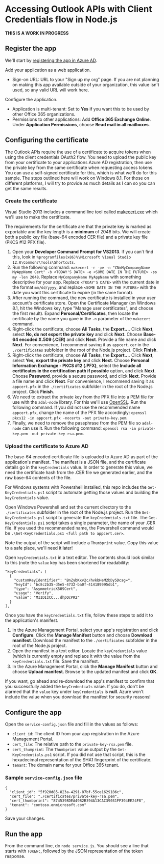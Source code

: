 # Accessing Outlook APIs with Client Credentials flow in Node.js #

**THIS IS A WORK IN PROGRESS**

## Register the app ##

We'll start by [registering the app in Azure AD](https://github.com/jasonjoh/office365-azure-guides/blob/master/RegisterAnAppInAzure.md).

Add your application as a web application.

- Sign-on URL: URL to your "Sign up my org" page. If you are not planning on making this app available outside of your organization, this value isn't used, so any valid URL will work here.

Configure the application.

- Application is multi-tenant: Set to **Yes** if you want this to be used by other Office 365 organizations.
- Permissions to other applications: Add **Office 365 Exchange Online**. Under **Application Permissions**, choose **Read mail in all mailboxes**.

## Configuring the certificate ##

The Outlook APIs require the use of a certificate to acquire tokens when using the client credentials OAuth2 flow. You need to upload the public key from your certificate to your applications Azure AD registration, then use the private key from the same certificate when requesting access tokens. You can use a self-signed certificate for this, which is what we'll do for this sample. The steps outlined here will work on Windows 8.1. For those on different platforms, I will try to provide as much details as I can so you can get the same results.

### Create the certificate ###

Visual Studio 2013 includes a command line tool called [makecert.exe](https://msdn.microsoft.com/en-us/library/bfsktky3(v=vs.110).aspx) which we'll use to make the certificate.

The requirements for the certificate are that the private key is marked as exportable and the key length is a **minimum** of 2048 bits. We will create both a public key file (base-64 encoded CER file) and a private key file (PKCS #12 PFX file).

1. Open your **Developer Command Prompt for VS2013**. If you can't find this, look in `%programfiles(x86)%\Microsoft Visual Studio 12.0\Common7\Tools\Shortcuts`.
2. Run the following command: `makecert -r -pe -n "CN=MyCompanyName MyAppName Cert" -b <TODAY'S DATE> -e <SOME DATE IN THE FUTURE> -ss my -len 2048`. Replace `MyCompanyName MyAppName` with something descriptive for your app. Replace `<TODAY'S DATE>` with the current date in the format `mm/dd/yyyy`, and replace `<SOME DATE IN THE FUTURE>` with the date you want this certificate to expire (in the same format).
3. After running the command, the new certificate is installed in your user account's certificate store. Open the Certificate Manager (on Windows 8.1, hit the Windows key, type "Manage user certificates", and choose the first result). Expand **Personal/Certificates**, then locate the certificate by the name you gave in the `-n` parameter of the `makecert` command.
4. Right-click the certificate, choose **All Tasks**, the **Export...**. Click **Next**, select **No, do not export the private key** and click **Next**. Choose **Base-64 encoded X.509 (.CER)** and click **Next**. Provide a file name and click **Next**. For convenience, I recommend saving it as `appcert.cer` in the `./certificates` subfolder in the root of the Node.js project. Click **Finish**.
5. Right-click the certificate, choose **All Tasks**, the **Export...**. Click **Next**, select **Yes, export the private key** and click **Next**. Choose **Personal Information Exchange - PKCS #12 (.PFX)**, select the **Include all certificates in the certification path if possible** option, and click **Next**. Choose **Password**, provide a secure password, and click **Next**. Provide a file name and click **Next**. For convenience, I recommend saving it as `appcert.pfx` in the `./certificates` subfolder in the root of the Node.js project. Click **Finish**.
6. We need to extract the private key from the PFX file into a PEM file for use with the `adal-node` library. For this we'll use [OpenSSL](http://www.openssl.org/). Run the following command. If you did not use the recommended name `appcert.pfx`, change the name of the PFX file accordingly: `openssl pkcs12 -in appcert.pfx -nocerts -out private-key.pem`.
7. Finally, we need to remove the passphrase from the PEM file so `adal-node` can use it. Run the following command: `openssl rsa -in private-key.pem -out private-key-rsa.pem`.

### Upload the certificate to Azure AD ###

The base-64 encoded certificate file is uploaded to Azure AD as part of the application's manifest. The manifest is a JSON file, and the certificate details go in the `keyCredentials` value. In order to generate this value, we need the certificate hash from the .CER file we generated earlier, and the raw base-64 contents of the file.

For Windows systems with Powershell installed, this repo includes the `Get-KeyCredentials.ps1` script to automate getting those values and building the `keyCredentials` value.

Open Windows Powershell and set the current directory to the `./certificates` subfolder in the root of the Node.js project. Run the `Get-KeyCredentials.ps1` script to generate the `keyCredentials.txt` file. The `Get-KeyCredentials.ps1` script takes a single parameter, the name of your .CER file. If you used the recommended name, the Powershell command would be `.\Get-KeyCredentials.ps1 <full path to appcert.cer>`.

Note the output of the script will include a `Thumbprint` value. Copy this value to a safe place, we'll need it later!

Open `keyCredentials.txt` in a text editor. The contents should look similar to this (note the `value` key has been shortened for readability:
	
	"keyCredentials": [
	  {
	    "customKeyIdentifier": "BnZybKxv2c/hvkbHeM2bDy5Dcsg=",
	    "keyId": "bc8c2b35-d5e5-4732-ba0f-414189995db1",
	    "type": "AsymmetricX509Cert",
	    "usage": "Verify",
	    "value": "MIIDIzCC...dhpQcPR2"
	  }
	],

Once you have the `keyCredentials.txt` file, follow these steps to add it to the application's manifest.

1. In the Azure Management Portal, select your app's registration and click **Configure**. Click the **Manage Manifest** button and choose **Download manifest**. Download the manifest to the `./certificates` subfolder in the root of the Node.js project.
2. Open the manifest in a text editor. Locate the `keyCredentials` value (which is currently empty and replace it with the value from the `keyCredentials.txt` file. Save the manifest.
3. In the Azure Management Portal, click the **Manage Manifest** button and choose **Upload manifest**. Browse to the updated manifest and click **OK**.

If you want, go ahead and re-download the app's manifest to confirm that you successfully added the `keyCredentials` value. If you do, don't be alarmed that the `value` key under `keyCredentials` is **null**. Azure won't include the value when you download the manifest for security reasons!

## Configure the app ##

Open the `service-config.json` file and fill in the values as follows:

- `client_id`: The client ID from your app registration in the Azure Management Portal.
- `cert_file`: The relative path to the `private-key-rsa.pem` file.
- `cert_thumprint`: The `Thumbprint` value output by the `Get-KeyCredentials.ps1` script. If you did not use that script, this is the hexadecimal representation of the SHA1 fingerprint of the certificate.
- `tenant`: The domain name for your Office 365 tenant.

### Sample `service-config.json` file

	{
	  "client_id": "5f920d85-823a-4291-87bf-55ce1629186c",
	  "cert_file": "./certificates/private-key-rsa.pem",
	  "cert_thumbprint": "8745398DEA4982B394A13CAC39031FF394EE24F8",
	  "tenant": "contoso.onmicrosoft.com"
	}

Save your changes.

## Run the app ##

From the command line, do `node service.js`. You should see a line that starts with `TOKEN:`, followed by the JSON representation of the token response.